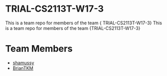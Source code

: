 #  TRIAL-CS2113T-W17-3
This is a team repo for members of the team { TRIAL-CS2113T-W17-3}
This is a team repo for members of the team {TRIAL-CS2113T-W17-3}

# Team Members
* [shamussy](members/shamus.md)
* [BrianTKM](members/Brian.md)